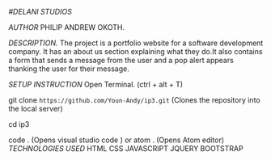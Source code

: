 *#DELANI STUDIOS*

*AUTHOR*
PHILIP ANDREW OKOTH.

*DESCRIPTION.*
The project is a portfolio website for a software development company. It has an about us section explaining what they do.It also contains a form that sends a message from the user and a pop alert appears thanking the user for their message.

*SETUP INSTRUCTION*
Open Terminal. (ctrl + alt + T)

git clone ```https://github.com/Youn-Andy/ip3.git``` (Clones the repository into the local server)

cd ip3

code . (Opens visual studio code ) or  atom . (Opens Atom editor)
*TECHNOLOGIES USED*
HTML
CSS
JAVASCRIPT
JQUERY
BOOTSTRAP
